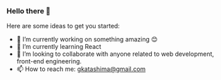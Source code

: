 ### Hello there 👋


Here are some ideas to get you started:

- 🔭 I’m currently working on something amazing 😊
- 🌱 I’m currently learning React
- 👯 I’m looking to collaborate with anyone related to web development, front-end engineering.
- 📫 How to reach me: gkatashima@gmail.com

